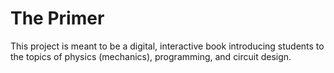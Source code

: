 # The Primer

This project is meant to be a digital, interactive book introducing students to the topics of physics (mechanics), programming, and circuit design.
